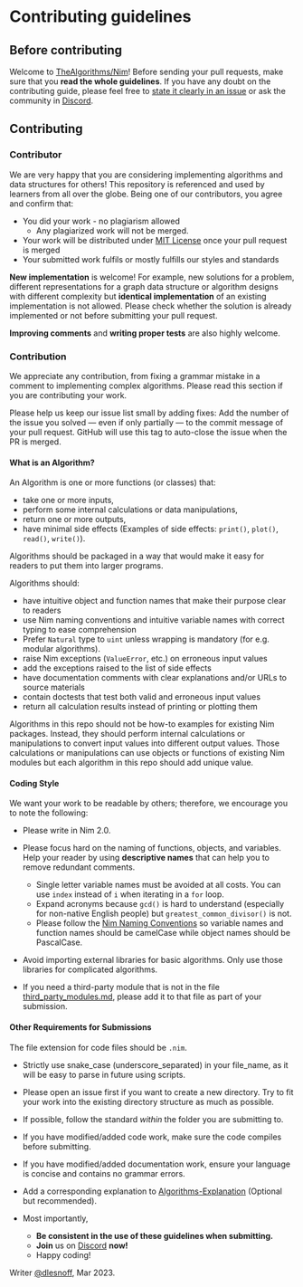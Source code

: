 # Contributing guidelines

## Before contributing

Welcome to [TheAlgorithms/Nim](https://github.com/TheAlgorithms/Nim)! Before sending your pull requests, make sure that you __read the whole guidelines__. If you have any doubt on the contributing guide, please feel free to [state it clearly in an issue](https://github.com/TheAlgorithms/Nim/issues/new) or ask the community in [Discord](https://discord.gg/c7MnfGFGa6).

## Contributing

### Contributor

We are very happy that you are considering implementing algorithms and data structures for others! This repository is referenced and used by learners from all over the globe. Being one of our contributors, you agree and confirm that:

- You did your work - no plagiarism allowed
  - Any plagiarized work will not be merged.
- Your work will be distributed under [MIT License](LICENSE.md) once your pull request is merged
- Your submitted work fulfils or mostly fulfills our styles and standards

__New implementation__ is welcome! For example, new solutions for a problem, different representations for a graph data structure or algorithm designs with different complexity but __identical implementation__ of an existing implementation is not allowed. Please check whether the solution is already implemented or not before submitting your pull request.

__Improving comments__ and __writing proper tests__ are also highly welcome.

### Contribution

We appreciate any contribution, from fixing a grammar mistake in a comment to implementing complex algorithms. Please read this section if you are contributing your work.

Please help us keep our issue list small by adding fixes: Add the number of the issue you solved — even if only partially — to the commit message of your pull request. GitHub will use this tag to auto-close the issue when the PR is merged.

#### What is an Algorithm?

An Algorithm is one or more functions (or classes) that:
* take one or more inputs,
* perform some internal calculations or data manipulations,
* return one or more outputs,
* have minimal side effects (Examples of side effects: `print()`, `plot()`, `read()`, `write()`).

Algorithms should be packaged in a way that would make it easy for readers to put them into larger programs.

Algorithms should:
* have intuitive object and function names that make their purpose clear to readers
* use Nim naming conventions and intuitive variable names with correct typing to ease comprehension
* Prefer `Natural` type to `uint` unless wrapping is mandatory (for e.g. modular algorithms).
* raise Nim exceptions (`ValueError`, etc.) on erroneous input values
* add the exceptions raised to the list of side effects
* have documentation comments with clear explanations and/or URLs to source materials
* contain doctests that test both valid and erroneous input values
* return all calculation results instead of printing or plotting them

Algorithms in this repo should not be how-to examples for existing Nim packages. Instead, they should perform internal calculations or manipulations to convert input values into different output values.  Those calculations or manipulations can use objects or functions of existing Nim modules but each algorithm in this repo should add unique value.

#### Coding Style

We want your work to be readable by others; therefore, we encourage you to note the following:

- Please write in Nim 2.0.
- Please focus hard on the naming of functions, objects, and variables.  Help your reader by using __descriptive names__ that can help you to remove redundant comments.
  - Single letter variable names must be avoided at all costs. You can use `index` instead of `i` when iterating in a `for` loop.
  - Expand acronyms because `gcd()` is hard to understand (especially for non-native English people) but `greatest_common_divisor()` is not.
  - Please follow the [Nim Naming Conventions](https://nim-lang.org/docs/nep1.html) so variable names and function names should be camelCase while object names should be PascalCase.

- Avoid importing external libraries for basic algorithms. Only use those libraries for complicated algorithms.
- If you need a third-party module that is not in the file [third_party_modules.md](https://github.com/TheAlgorithms/Nim/blob/master/third_party_modules.md), please add it to that file as part of your submission.

#### Other Requirements for Submissions
The file extension for code files should be `.nim`.
- Strictly use snake_case (underscore_separated) in your file_name, as it will be easy to parse in future using scripts.
- Please open an issue first if you want to create a new directory. Try to fit your work into the existing directory structure as much as possible.
- If possible, follow the standard *within* the folder you are submitting to.
- If you have modified/added code work, make sure the code compiles before submitting.
- If you have modified/added documentation work, ensure your language is concise and contains no grammar errors.
- Add a corresponding explanation to [Algorithms-Explanation](https://github.com/TheAlgorithms/Algorithms-Explanation) (Optional but recommended).

- Most importantly,
  - __Be consistent in the use of these guidelines when submitting.__
  - __Join__ us on [Discord](https://discord.gg/c7MnfGFGa6) __now!__
  - Happy coding!

Writer [@dlesnoff](https://github.com/dlesnoff), Mar 2023.
